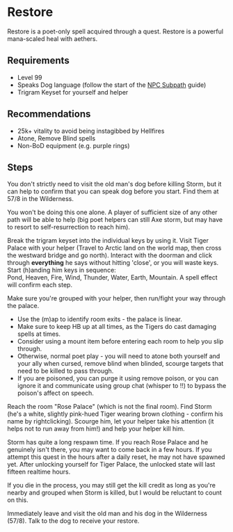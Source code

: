 # Restore

Restore is a poet-only spell acquired through a quest. Restore is a powerful mana-scaled heal with aethers.

## Requirements

- Level 99
- Speaks Dog language (follow the start of the [NPC Subpath](character/npc-subpath.md]) guide)
- Trigram Keyset for yourself and helper

## Recommendations

- 25k+ vitality to avoid being instagibbed by Hellfires
- Atone, Remove Blind spells
- Non-BoD equipment (e.g. purple rings)

## Steps

You don't strictly need to visit the old man's dog before killing Storm, but it can help to confirm that you can speak dog before you start. Find them at 57/8 in the Wilderness.

You won't be doing this one alone. A player of sufficient size of any other path will be able to help (big poet helpers can still Axe storm, but may have to resort to self-resurrection to reach him).

Break the trigram keyset into the individual keys by using it.
Visit Tiger Palace with your helper (Travel to Arctic land on the world map, then cross the westward bridge and go north).
Interact with the doorman and click through **everything** he says without hitting 'close', or you will waste keys.
Start (h)anding him keys in sequence:  
Pond, Heaven, Fire, Wind, Thunder, Water, Earth, Mountain.
A spell effect will confirm each step.

Make sure you're grouped with your helper, then run/fight your way through the palace.

- Use the (m)ap to identify room exits - the palace is linear.
- Make sure to keep HB up at all times, as the Tigers do cast damaging spells at times.
- Consider using a mount item before entering each room to help you slip through.
- Otherwise, normal poet play - you will need to atone both yourself and your ally when cursed, remove blind when blinded, scourge targets that need to be killed to pass through.
- If you are poisoned, you can purge it using remove poison, or you can ignore it and communicate using group chat (whisper to !!) to bypass the poison's affect on speech.

 Reach the room "Rose Palace" (which is not the final room). Find Storm (he's a white, slightly pink-hued Tiger wearing brown clothing - confirm his name by rightclicking). Scourge him, let your helper take his attention (it helps not to run away from him!) and help your helper kill him.

 Storm has quite a long respawn time. If you reach Rose Palace and he genuinely isn't there, you may want to come back in a few hours. If you attempt this quest in the hours after a daily reset, he may not have spawned yet. After unlocking yourself for Tiger Palace, the unlocked state will last fifteen realtime hours.

 If you die in the process, you may still get the kill credit as long as you're nearby and grouped when Storm is killed, but I would be reluctant to count on this.

Immediately leave and visit the old man and his dog in the Wilderness (57/8). Talk to the dog to receive your restore.
